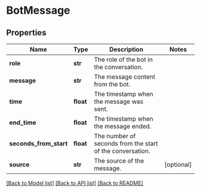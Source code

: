 # BotMessage

## Properties
Name | Type | Description | Notes
------------ | ------------- | ------------- | -------------
**role** | **str** | The role of the bot in the conversation. | 
**message** | **str** | The message content from the bot. | 
**time** | **float** | The timestamp when the message was sent. | 
**end_time** | **float** | The timestamp when the message ended. | 
**seconds_from_start** | **float** | The number of seconds from the start of the conversation. | 
**source** | **str** | The source of the message. | [optional] 

[[Back to Model list]](../README.md#documentation-for-models) [[Back to API list]](../README.md#documentation-for-api-endpoints) [[Back to README]](../README.md)

